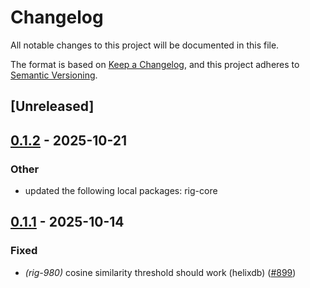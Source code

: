 # Changelog

All notable changes to this project will be documented in this file.

The format is based on [Keep a Changelog](https://keepachangelog.com/en/1.0.0/),
and this project adheres to [Semantic Versioning](https://semver.org/spec/v2.0.0.html).

## [Unreleased]

## [0.1.2](https://github.com/joshua-mo-143/rig/compare/rig-helixdb-v0.1.1...rig-helixdb-v0.1.2) - 2025-10-21

### Other

- updated the following local packages: rig-core

## [0.1.1](https://github.com/0xPlaygrounds/rig/compare/rig-helixdb-v0.1.0...rig-helixdb-v0.1.1) - 2025-10-14

### Fixed

- *(rig-980)* cosine similarity threshold should work (helixdb) ([#899](https://github.com/0xPlaygrounds/rig/pull/899))
